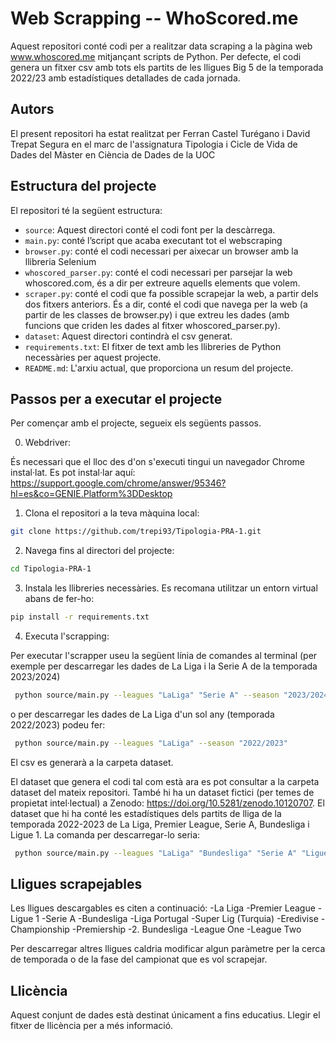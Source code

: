 # Web Scrapping -- WhoScored.me

Aquest repositori conté codi per a realitzar data scraping a la pàgina web www.whoscored.me mitjançant scripts de Python. Per defecte, el codi genera un fitxer csv amb tots els partits de les lligues Big 5 de la temporada 2022/23 amb estadístiques detallades de cada jornada. 

## Autors
El present repositori ha estat realitzat per Ferran Castel Turégano i David Trepat Segura en el marc de l'assignatura Tipologia i Cicle de Vida de Dades del Màster en Ciència de Dades de la UOC

## Estructura del projecte

El repositori té la següent estructura:

  - `source`: Aquest directori conté el codi font per la descàrrega.
  - `main.py`: conté l’script que acaba executant tot el webscraping
  - `browser.py`: conté el codi necessari per aixecar un browser amb la llibreria Selenium
  - `whoscored_parser.py`: conté el codi necessari per parsejar la web whoscored.com, és a dir per extreure aquells elements que volem.
  - `scraper.py`: conté el codi que fa possible scrapejar la web, a partir dels dos fitxers anteriors. És a dir, conté el codi que navega per la web (a partir de les classes de browser.py) i que extreu les dades (amb funcions que criden les dades al fitxer whoscored_parser.py).
- `dataset`: Aquest directori contindrà el csv generat.
- `requirements.txt`: El fitxer de text amb les llibreries de Python necessàries per aquest projecte.
- `README.md`: L'arxiu actual, que proporciona un resum del projecte.

## Passos per a executar el projecte

Per començar amb el projecte, segueix els següents passos.

0. Webdriver:

És necessari que el lloc des d'on s'executi tingui un navegador Chrome instal·lat. Es pot instal·lar aquí: https://support.google.com/chrome/answer/95346?hl=es&co=GENIE.Platform%3DDesktop

1. Clona el repositori a la teva màquina local:

```bash
git clone https://github.com/trepi93/Tipologia-PRA-1.git
```

2. Navega fins al directori del projecte:

```bash
cd Tipologia-PRA-1
```

3. Instala les llibreries necessàries. Es recomana utilitzar un entorn virtual abans de fer-ho:

```bash
pip install -r requirements.txt
```

4. Executa l'scrapping:

 Per executar l'scrapper useu la següent línia de comandes al terminal (per exemple per descarregar les dades de La Liga i la Serie A de la temporada 2023/2024)
   ```bash
    python source/main.py --leagues "LaLiga" "Serie A" --season "2023/2024"
   ```
o per descarregar les dades de La Liga d'un sol any (temporada 2022/2023) podeu fer:

   ```bash
    python source/main.py --leagues "LaLiga" --season "2022/2023"
   ```

   El csv es generarà a la carpeta dataset.

   El dataset que genera el codi tal com està ara es pot consultar a la carpeta dataset del mateix repositori. També hi ha un dataset fictici (per temes de propietat intel·lectual) a Zenodo: https://doi.org/10.5281/zenodo.10120707. El dataset que hi ha conté les estadístiques dels partits de lliga de la temporada 2022-2023 de La Liga, Premier League, Serie A, Bundesliga i Ligue 1. La comanda per descarregar-lo seria:
      
   ```bash
    python source/main.py --leagues "LaLiga" "Bundesliga" "Serie A" "Ligue 1" "Premier League" --season "2022/2023"
   ```

## Lligues scrapejables

Les lligues descargables es citen a continuació:
-La Liga
-Premier League
-Ligue 1
-Serie A
-Bundesliga
-Liga Portugal
-Super Lig (Turquia)
-Eredivise
-Championship
-Premiership
-2. Bundesliga
-League One
-League Two

Per descarregar altres lligues caldria modificar algun paràmetre per la cerca de temporada o de la fase del campionat que es vol scrapejar.

## Llicència

Aquest conjunt de dades està destinat únicament a fins educatius. Llegir el fitxer de llicència per a més informació.






